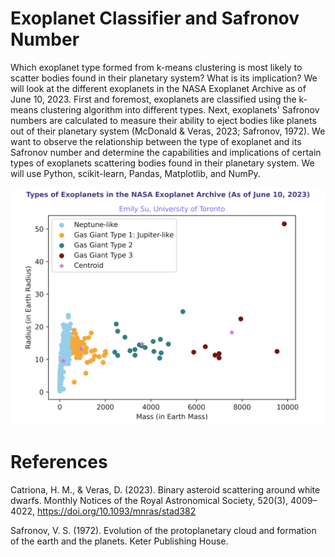 # Exoplanet Classifier and Safronov Number
Which exoplanet type formed from k-means clustering is most likely to scatter bodies found in their planetary system? What is its implication? We will look at the different exoplanets in the NASA Exoplanet Archive as of June 10, 2023. First and foremost, exoplanets are classified using the k-means clustering algorithm into different types. Next, exoplanets' Safronov numbers are calculated to measure their ability to eject bodies like planets out of their planetary system (McDonald & Veras, 2023; Safronov, 1972). We want to observe the relationship between the type of exoplanet and its Safronov number and determine the capabilities and implications of certain types of exoplanets scattering bodies found in their planetary system. We will use Python, scikit-learn, Pandas, Matplotlib, and NumPy.

![visualization text](visualization.png)

# References
Catriona, H. M., & Veras, D. (2023). Binary asteroid scattering around white dwarfs. Monthly Notices of the Royal Astronomical Society, 520(3), 4009–4022, https://doi.org/10.1093/mnras/stad382

Safronov, V. S. (1972). Evolution of the protoplanetary cloud and formation of the earth and the planets. Keter Publishing House.
